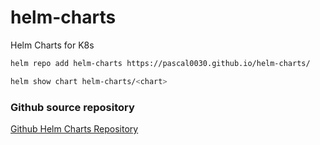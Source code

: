 # helm-charts
Helm Charts for K8s

```bash
helm repo add helm-charts https://pascal0030.github.io/helm-charts/
```

```bash
helm show chart helm-charts/<chart>
```

### Github source repository
[Github Helm Charts Repository](https://github.com/Pascal0030/helm-charts)

